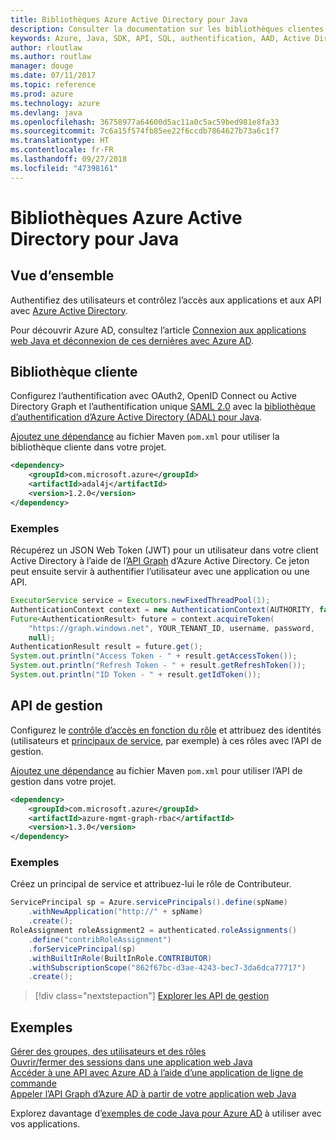 ```yaml
---
title: Bibliothèques Azure Active Directory pour Java
description: Consulter la documentation sur les bibliothèques clientes et de gestion Java pour les bases de données pour Azure Active Directory
keywords: Azure, Java, SDK, API, SQL, authentification, AAD, Active Directory, Graph, OAuth 2.0
author: rloutlaw
ms.author: routlaw
manager: douge
ms.date: 07/11/2017
ms.topic: reference
ms.prod: azure
ms.technology: azure
ms.devlang: java
ms.openlocfilehash: 36758977a64600d5ac11a0c5ac59bed981e8fa33
ms.sourcegitcommit: 7c6a15f574fb85ee22f6ccdb7864627b73a6c1f7
ms.translationtype: HT
ms.contentlocale: fr-FR
ms.lasthandoff: 09/27/2018
ms.locfileid: "47398161"
---
```

# <a name="azure-active-directory-libraries-for-java"></a>Bibliothèques Azure Active Directory pour Java

## <a name="overview"></a>Vue d’ensemble

Authentifiez des utilisateurs et contrôlez l’accès aux applications et aux API avec [Azure Active Directory](/azure/active-directory/active-directory-whatis).

Pour découvrir Azure AD, consultez l’article [Connexion aux applications web Java et déconnexion de ces dernières avec Azure AD](/azure/active-directory/develop/active-directory-devquickstarts-webapp-java).

## <a name="client-library"></a>Bibliothèque cliente

Configurez l’authentification avec OAuth2, OpenID Connect ou Active Directory Graph et l’authentification unique [SAML 2.0](https://docs.microsoft.com/azure/active-directory/develop/active-directory-saml-protocol-reference) avec la [bibliothèque d’authentification d’Azure Active Directory (ADAL) pour Java](https://github.com/AzureAD/azure-activedirectory-library-for-java).

[Ajoutez une dépendance](https://maven.apache.org/guides/getting-started/index.html#How_do_I_use_external_dependencies) au fichier Maven `pom.xml` pour utiliser la bibliothèque cliente dans votre projet.

```XML
<dependency>
    <groupId>com.microsoft.azure</groupId>
    <artifactId>adal4j</artifactId>
    <version>1.2.0</version>
</dependency>
```   

### <a name="example"></a>Exemples

Récupérez un JSON Web Token (JWT) pour un utilisateur dans votre client Active Directory à l’aide de l’[API Graph](https://docs.microsoft.com/azure/active-directory/develop/active-directory-graph-api) d’Azure Active Directory. Ce jeton peut ensuite servir à authentifier l’utilisateur avec une application ou une API.

```java
ExecutorService service = Executors.newFixedThreadPool(1);
AuthenticationContext context = new AuthenticationContext(AUTHORITY, false, service);
Future<AuthenticationResult> future = context.acquireToken(
    "https://graph.windows.net", YOUR_TENANT_ID, username, password,
    null);
AuthenticationResult result = future.get();
System.out.println("Access Token - " + result.getAccessToken());
System.out.println("Refresh Token - " + result.getRefreshToken());
System.out.println("ID Token - " + result.getIdToken());
```

## <a name="management-api"></a>API de gestion

Configurez le [contrôle d’accès en fonction du rôle](/azure/active-directory/role-based-access-control-what-is) et attribuez des identités (utilisateurs et [principaux de service](https://docs.microsoft.com/azure/active-directory/develop/active-directory-application-objects), par exemple) à ces rôles avec l’API de gestion. 

[Ajoutez une dépendance](https://maven.apache.org/guides/getting-started/index.html#How_do_I_use_external_dependencies) au fichier Maven `pom.xml` pour utiliser l’API de gestion dans votre projet.

```XML
<dependency>
    <groupId>com.microsoft.azure</groupId>
    <artifactId>azure-mgmt-graph-rbac</artifactId>
    <version>1.3.0</version>
</dependency>
```

### <a name="example"></a>Exemples 

Créez un principal de service et attribuez-lui le rôle de Contributeur.

```java
ServicePrincipal sp = Azure.servicePrincipals().define(spName)
    .withNewApplication("http://" + spName)
    .create();
RoleAssignment roleAssignment2 = authenticated.roleAssignments()
    .define("contribRoleAssignment")
    .forServicePrincipal(sp)
    .withBuiltInRole(BuiltInRole.CONTRIBUTOR)
    .withSubscriptionScope("862f67bc-d3ae-4243-bec7-3da6dca77717")
    .create();
```

> [!div class="nextstepaction"]
> [Explorer les API de gestion](/java/api/overview/azure/activedirectory/management)


## <a name="samples"></a>Exemples

[Gérer des groupes, des utilisateurs et des rôles](https://github.com/Azure-Samples/aad-java-manage-users-groups-and-roles)    
[Ouvrir/fermer des sessions dans une application web Java](https://github.com/Azure-Samples/active-directory-java-webapp-openidconnect)    
[Accéder à une API avec Azure AD à l’aide d’une application de ligne de commande](https://github.com/Azure-Samples/active-directory-java-native-headless)   
[Appeler l’API Graph d’Azure AD à partir de votre application web Java](https://github.com/Azure-Samples/active-directory-java-webapp-openidconnect)  

Explorez davantage d’[exemples de code Java pour Azure AD](https://azure.microsoft.com/en-us/resources/samples/?term=active+directory&platform=java) à utiliser avec vos applications.
